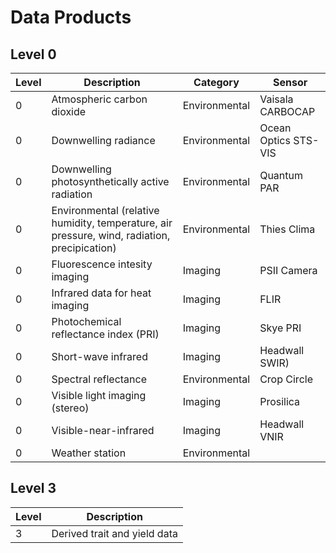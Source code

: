 # Data Products

## Level 0

| Level | Description | Category | Sensor |
| --- | ------------------------- | --- | --- |
| 0 | Atmospheric carbon dioxide | Environmental | Vaisala CARBOCAP |
| 0 | Downwelling radiance | Environmental | Ocean Optics STS-VIS |
| 0 | Downwelling photosynthetically active radiation | Environmental | Quantum PAR |
| 0 | Environmental \(relative humidity, temperature, air pressure, wind, radiation, precipication\) | Environmental | Thies Clima |
| 0 | Fluorescence intesity imaging | Imaging | PSII Camera |
| 0 | Infrared data for heat imaging | Imaging | FLIR |
| 0 | Photochemical reflectance index \(PRI\) | Imaging | Skye PRI |
| 0 | Short-wave infrared | Imaging | Headwall SWIR\) |
| 0 | Spectral reflectance | Environmental | Crop Circle |
| 0 | Visible light imaging \(stereo\) | Imaging | Prosilica |
| 0 | Visible-near-infrared | Imaging | Headwall VNIR |
| 0 | Weather station | Environmental |  |

## Level 3

| Level | Description |
| --- | --- |
| 3 | Derived trait and yield data |

